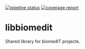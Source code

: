 [![pipeline status](https://gitlab.com/biomedit/libbiomedit/badges/master/pipeline.svg)](https://gitlab.com/biomedit/libbiomedit/-/commits/master)
[![coverage report](https://gitlab.com/biomedit/libbiomedit/badges/master/coverage.svg)](https://gitlab.com/biomedit/libbiomedit/-/commits/master)

# libbiomedit

Shared library for biomedIT projects.
